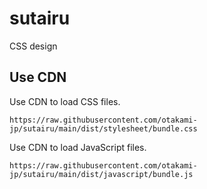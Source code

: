 # sutairu
CSS design

## Use CDN
Use CDN to load CSS files.
```
https://raw.githubusercontent.com/otakami-jp/sutairu/main/dist/stylesheet/bundle.css
```
Use CDN to load JavaScript files.
```
https://raw.githubusercontent.com/otakami-jp/sutairu/main/dist/javascript/bundle.js
```